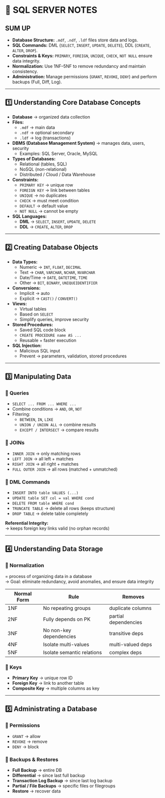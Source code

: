 # 🧠 SQL SERVER NOTES

## SUM UP
* **Database Structure:** `.mdf`, `.ndf`, `.ldf` files store data and logs.  
* **SQL Commands:** DML (`SELECT`, `INSERT`, `UPDATE`, `DELETE`), DDL (`CREATE`, `ALTER`, `DROP`).  
* **Constraints & Keys:** `PRIMARY`, `FOREIGN`, `UNIQUE`, `CHECK`, `NOT NULL` ensure data integrity.  
* **Normalization:** Use 1NF–5NF to remove redundancy and maintain consistency.  
* **Administration:** Manage permissions (`GRANT`, `REVOKE`, `DENY`) and perform backups (Full, Diff, Log).

---

## 1️⃣ Understanding Core Database Concepts

- **Database** → organized data collection  
- **Files:**
  - `.mdf` → main data  
  - `.ndf` → optional secondary  
  - `.ldf` → log (transactions)
- **DBMS (Database Management System)** → manages data, users, security  
  - Examples: SQL Server, Oracle, MySQL
- **Types of Databases:**
  - Relational (tables, SQL)
  - NoSQL (non-relational)
  - Distributed / Cloud / Data Warehouse
- **Constraints:**
  - `PRIMARY KEY` → unique row
  - `FOREIGN KEY` → link between tables
  - `UNIQUE` → no duplicates
  - `CHECK` → must meet condition
  - `DEFAULT` → default value
  - `NOT NULL` → cannot be empty
- **SQL Languages:**
  - **DML** → `SELECT`, `INSERT`, `UPDATE`, `DELETE`
  - **DDL** → `CREATE`, `ALTER`, `DROP`

---

## 2️⃣ Creating Database Objects

- **Data Types:**
  - Numeric → `INT`, `FLOAT`, `DECIMAL`
  - Text → `CHAR`, `VARCHAR`, `NCHAR`, `NVARCHAR`
  - Date/Time → `DATE`, `DATETIME`, `TIME`
  - Other → `BIT`, `BINARY`, `UNIQUEIDENTIFIER`
- **Conversions:**
  - Implicit → auto
  - Explicit → `CAST()` / `CONVERT()`
- **Views:**
  - Virtual tables
  - Based on `SELECT`
  - Simplify queries, improve security
- **Stored Procedures:**
  - Saved SQL code block
  - `CREATE PROCEDURE name AS ...`
  - Reusable + faster execution
- **SQL Injection:**
  - Malicious SQL input
  - Prevent → parameters, validation, stored procedures

---

## 3️⃣ Manipulating Data

### 🔹 Queries
- `SELECT ... FROM ... WHERE ...`
- Combine conditions → `AND`, `OR`, `NOT`
- Filtering:
  - `BETWEEN`, `IN`, `LIKE`
  - `UNION / UNION ALL` → combine results
  - `EXCEPT / INTERSECT` → compare results

### 🔹 JOINs
- `INNER JOIN` → only matching rows
- `LEFT JOIN` → all left + matches
- `RIGHT JOIN` → all right + matches
- `FULL OUTER JOIN` → all rows (matched + unmatched)

### 🔹 DML Commands
- `INSERT INTO table VALUES (...)`
- `UPDATE table SET col = val WHERE cond`
- `DELETE FROM table WHERE cond`
- `TRUNCATE TABLE` → delete all rows (keeps structure)
- `DROP TABLE` → delete table completely

**Referential Integrity:**  
→ keeps foreign key links valid (no orphan records)

---

## 4️⃣ Understanding Data Storage

### 🔹 Normalization 
= process of organizing data in a database  
→ Goal: eliminate redundancy, avoid anomalies, and ensure data integrity 

| Normal Form | Rule | Removes |
|--------------|------|----------|
| 1NF | No repeating groups | duplicate columns |
| 2NF | Fully depends on PK | partial dependencies |
| 3NF | No non-key dependencies | transitive deps |
| 4NF | Isolate multi-values | multi-valued deps |
| 5NF | Isolate semantic relations | complex deps |

### 🔹 Keys
- **Primary Key** → unique row ID  
- **Foreign Key** → link to another table  
- **Composite Key** → multiple columns as key  
---

## 5️⃣ Administrating a Database

### 🔹 Permissions
- `GRANT` → allow  
- `REVOKE` → remove  
- `DENY` → block  

### 🔹 Backups & Restores
- **Full Backup** → entire DB  
- **Differential** → since last full backup  
- **Transaction Log Backup** → since last log backup  
- **Partial / File Backups** → specific files or filegroups  
- **Restore** → recover data  

